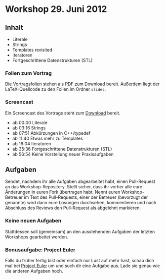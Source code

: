 # Workshop 29. Juni 2012

## Inhalt

 * Literale
 * Strings
 * Templates revisited
 * Iteratoren
 * Fortgeschrittene Datenstrukturen (STL)

### Folien zum Vortrag

Die Vortragsfolien stehen als [PDF](https://github.com/kit-cpp-workshop/kit-cpp-workshop.github.com/raw/downloads/workshops/ss12-09/slides.pdf) zum Download bereit. Außerdem liegt der LaTeX-Quellcode zu den Folien im Ordner `slides`.

### Screencast

Ein Screencast des Vortrags steht zum [Download](https://drive.google.com/file/d/0B18AwdjM48imYlY0cnM4dHg0ajA/edit?usp=sharing) bereit.

 * ab 00:00 Literale
 * ab 03:16 Strings
 * ab 07:51 Abkürzungen in C++/typedef
 * ab 11:40 Etwas mehr zu Templates
 * ab 16:04 Iteratoren
 * ab 35:36 Fortgeschrittene Datenstrukturen (STL)
 * ab 56:54 Keine Vorstellung neuer Praxisaufgaben

## Aufgaben

Sendet, nachdem ihr alle Aufgaben abgearbeitet habt, einen Pull-Request an das Workshop-Repository. Stellt sicher, dass ihr vorher alle eure Änderungen in euren Fork übertragen habt. Nennt euren Workshop-Betreuer im Text des Pull-Requests, einer der Betreuer (bevorzugt der genannte) wird dann eure Lösungen durchsehen, kommentieren und nach Abschluss des Reviews den Pull-Request als abgelehnt markieren.

### Keine neuen Aufgaben

Stattdessen soll (gemeinsam) an den ausstehenden Aufgaben der letzten Workshops gearbeitet werden.


### Bonusaufgabe: Project Euler

Falls du früher fertig bist oder einfach nur Lust auf mehr hast, schau dich mal bei [Project Euler](http://projecteuler.net/) um und such dir eine Aufgabe aus. Lade sie genau wie die anderen Aufgaben hoch.
